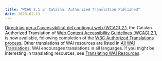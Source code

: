 ```yaml
---
title: "WCAG 2.1 in Catalan: Authorized Translation Published"
date: 2023-02-13
---
```

<p><a href="https://www.w3.org/Translations/WCAG21-cs/">Directrius per a l'accessibilitat del contingut web (WCAG) 2.1</a>, the Catalan Authorized Translation of <a href="http://www.w3.org/WAI/intro/wcag">Web Content Accessibility Guidelines (WCAG) 2.1</a>, is now available, following completion of the <a href="http://www.w3.org/2005/02/TranslationPolicy">W3C Authorized Translations process</a>. Other translations of WAI resources are listed in <a href="https://www.w3.org/WAI/translations/">All WAI Translations</a>. WAI encourages translations in all languages. If you might be interesting in translating resources, see <a href="https://www.w3.org/WAI/about/translating/">Translating WAI Resources</a>.</p>
